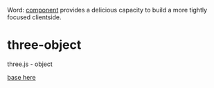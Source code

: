 Word: [component](https://github.com/component/component) provides a delicious capacity to build a more tightly focused clientside.

three-object
============

three.js - object

[base here](https://github.com/nomilous/three)


